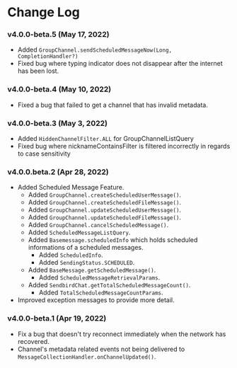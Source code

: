 # Change Log

### v4.0.0-beta.5 (May 17, 2022)
- Added `GroupChannel.sendScheduledMessageNow(Long, CompletionHandler?)`
- Fixed bug where typing indicator does not disappear after the internet has been lost.

### v4.0.0-beta.4 (May 10, 2022)
- Fixed a bug that failed to get a channel that has invalid metadata.

### v4.0.0-beta.3 (May 3, 2022)
- Added `HiddenChannelFilter.ALL` for GroupChannelListQuery
- Fixed bug where nicknameContainsFilter is filtered incorrectly in regards to case sensitivity

### v4.0.0.beta.2 (Apr 28, 2022)
- Added Scheduled Message Feature.
  - Added `GroupChannel.createScheduledUserMessage()`.
  - Added `GroupChannel.createScheduledFileMessage()`.
  - Added `GroupChannel.updateScheduledUserMessage()`.
  - Added `GroupChannel.updateScheduledFileMessage()`.
  - Added `GroupChannel.cancelScheduledMessage()`.
  - Added `ScheduledMessageListQuery`.
  - Added `Basemessage.scheduledInfo` which holds scheduled informations of a scheduled messages.
    - Added `ScheduledInfo`.
    - Added `SendingStatus.SCHEDULED`.
  - Added `BaseMessage.getScheduledMessage()`.
    - Added `ScheduledMessageRetrievalParams`.
  - Added `SendbirdChat.getTotalScheduledMessageCount()`.
    - Added `TotalScheduledMessageCountParams`.
- Improved exception messages to provide more detail.

### v4.0.0-beta.1 (Apr 19, 2022)
- Fix a bug that doesn't try reconnect immediately when the network has recovered.
- Channel's metadata related events not being delivered to `MessageCollectionHandler.onChannelUpdated()`.

